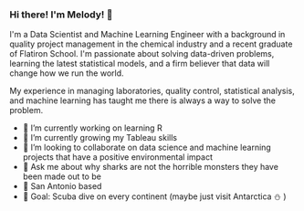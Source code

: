 ### Hi there! I'm Melody! 👋

I'm a Data Scientist and Machine Learning Engineer with a background in quality project management in the chemical industry and a recent graduate of Flatiron School.  I'm passionate about solving data-driven problems, learning the latest statistical models, and a firm believer that data will change how we run the world.

My experience in managing laboratories, quality control, statistical analysis, and machine learning has taught me there is always a way to solve the problem.

- 🔭 I’m currently working on learning R
- 🌱 I’m currently growing my Tableau skills
- 👯 I’m looking to collaborate on data science and machine learning projects that have a positive environmental impact
- 💬 Ask me about why sharks are not the horrible monsters they have been made out to be
- 🌇 San Antonio based
- 🌊 Goal: Scuba dive on every continent (maybe just visit Antarctica ⛄ )

<!--
**meljoy1099/meljoy1099** is a ✨ _special_ ✨ repository because its `README.md` (this file) appears on your GitHub profile.

Here are some ideas to get you started:

- 🔭 I’m currently working on ...
- 🌱 I’m currently learning ...
- 👯 I’m looking to collaborate on ...
- 🤔 I’m looking for help with ...
- 💬 Ask me about ...
- 📫 How to reach me: ...
- 😄 Pronouns: ...
- ⚡ Fun fact: ...
-->
